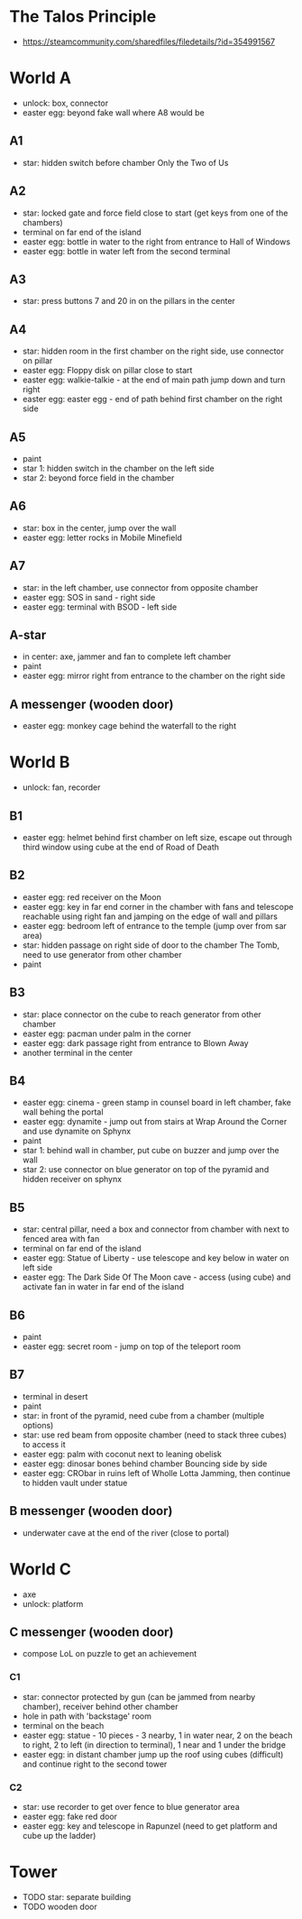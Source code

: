 # The Talos Principle
* https://steamcommunity.com/sharedfiles/filedetails/?id=354991567

# World A
* unlock: box, connector
* easter egg: beyond fake wall where A8 would be

## A1
* star: hidden switch before chamber Only the Two of Us

## A2
* star: locked gate and force field close to start (get keys from one of the chambers)
* terminal on far end of the island
* easter egg: bottle in water to the right from entrance to Hall of Windows
* easter egg: bottle in water left from the second terminal

## A3
* star: press buttons 7 and 20 in on the pillars in the center

## A4
* star: hidden room in the first chamber on the right side, use connector on pillar
* easter egg: Floppy disk on pillar close to start
* easter egg: walkie-talkie - at the end of main path jump down and turn right
* easter egg: easter egg - end of path behind first chamber on the right side

## A5
* paint
* star 1: hidden switch in the chamber on the left side
* star 2: beyond force field in the chamber

## A6
* star: box in the center, jump over the wall
* easter egg: letter rocks in Mobile Minefield

## A7
* star: in the left chamber, use connector from opposite chamber
* easter egg: SOS in sand - right side
* easter egg: terminal with BSOD - left side

## A-star
* in center: axe, jammer and fan to complete left chamber
* paint
* easter egg: mirror right from entrance to the chamber on the right side

## A messenger (wooden door)
* easter egg: monkey cage behind the waterfall to the right


# World B
* unlock: fan, recorder

## B1
* easter egg: helmet behind first chamber on left size, escape out through third window using cube at the end of Road of Death

## B2
* easter egg: red receiver on the Moon
* easter egg: key in far end corner in the chamber with fans and telescope reachable using right fan and jamping on the edge of wall and pillars
* easter egg: bedroom left of entrance to the temple (jump over from sar area)
* star: hidden passage on right side of door to the chamber The Tomb, need to use generator from other chamber
* paint

## B3
* star: place connector on the cube to reach generator from other chamber
* easter egg: pacman under palm in the corner
* easter egg: dark passage right from entrance to Blown Away
* another terminal in the center

## B4
* easter egg: cinema - green stamp in counsel board in left chamber, fake wall behing the portal
* easter egg: dynamite - jump out from stairs at Wrap Around the Corner and use dynamite on Sphynx
* paint
* star 1: behind wall in chamber, put cube on buzzer and jump over the wall
* star 2: use connector on blue generator on top of the pyramid and hidden receiver on sphynx

## B5
* star: central pillar, need a box and connector from chamber with next to fenced area with fan
* terminal on far end of the island
* easter egg: Statue of Liberty - use telescope and key below in water on left side
* easter egg: The Dark Side Of The Moon cave - access (using cube) and activate fan in water in far end of the island

## B6
* paint
* easter egg: secret room - jump on top of the teleport room

## B7
* terminal in desert
* paint
* star: in front of the pyramid, need cube from a chamber (multiple options)
* star: use red beam from opposite chamber (need to stack three cubes) to access it
* easter egg: palm with coconut next to leaning obelisk
* easter egg: dinosar bones behind chamber Bouncing side by side
* easter egg: CRObar in ruins left of Wholle Lotta Jamming, then continue to hidden vault under statue

## B messenger (wooden door)
* underwater cave at the end of the river (close to portal)


# World C
* axe
* unlock: platform

## C messenger (wooden door)
* compose LoL on puzzle to get an achievement

### C1
* star: connector protected by gun (can be jammed from nearby chamber), receiver behind other chamber
* hole in path with 'backstage' room
* terminal on the beach
* easter egg: statue - 10 pieces - 3 nearby, 1 in water near, 2 on the beach to right, 2 to left (in direction to terminal), 1 near and 1 under the bridge
* easter egg: in distant chamber jump up the roof using cubes (difficult) and continue right to the second tower

### C2
* star: use recorder to get over fence to blue generator area
* easter egg: fake red door
* easter egg: key and telescope in Rapunzel (need to get platform and cube up the ladder)

# Tower
* TODO star: separate building
* TODO wooden door

